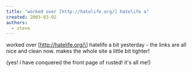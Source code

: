```yaml
---
title: "worked over [http://hatelife.org/] hatelife a"
created: 2003-03-02
authors: 
  - steve
---
```


worked over \[http://hatelife.org/\] hatelife a bit yesterday - the links are all nice and clean now. makes the whole site a little bit tighter!  
  
  
(yes! i have conquered the front page of rusted! it's all me!)
